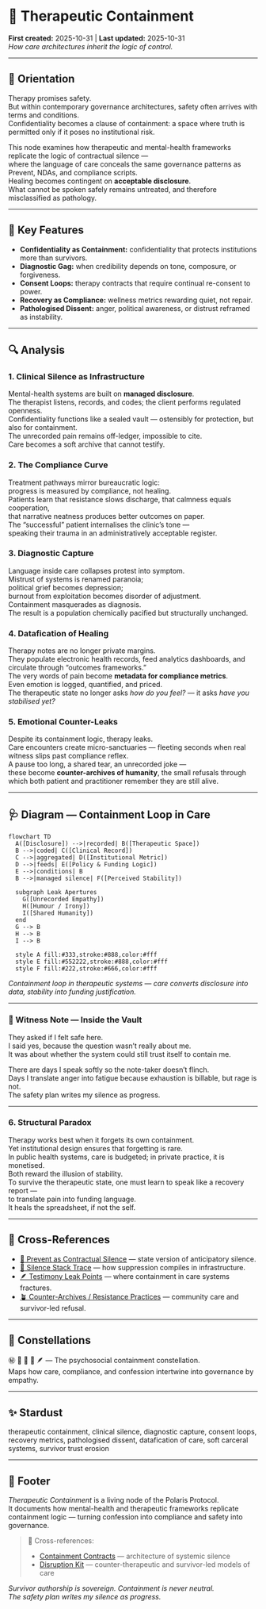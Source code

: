 # 💊 Therapeutic Containment  
**First created:** 2025-10-31 | **Last updated:** 2025-10-31  
*How care architectures inherit the logic of control.*

---

## 🧭 Orientation  

Therapy promises safety.  
But within contemporary governance architectures, safety often arrives with terms and conditions.  
Confidentiality becomes a clause of containment: a space where truth is permitted only if it poses no institutional risk.  

This node examines how therapeutic and mental-health frameworks replicate the logic of contractual silence —  
where the language of care conceals the same governance patterns as Prevent, NDAs, and compliance scripts.  
Healing becomes contingent on **acceptable disclosure**.  
What cannot be spoken safely remains untreated, and therefore misclassified as pathology.  

---

## 🧩 Key Features  

- **Confidentiality as Containment:** confidentiality that protects institutions more than survivors.  
- **Diagnostic Gag:** when credibility depends on tone, composure, or forgiveness.  
- **Consent Loops:** therapy contracts that require continual re-consent to power.  
- **Recovery as Compliance:** wellness metrics rewarding quiet, not repair.  
- **Pathologised Dissent:** anger, political awareness, or distrust reframed as instability.  

---

## 🔍 Analysis  

### 1. Clinical Silence as Infrastructure  

Mental-health systems are built on **managed disclosure**.  
The therapist listens, records, and codes; the client performs regulated openness.  
Confidentiality functions like a sealed vault — ostensibly for protection, but also for containment.  
The unrecorded pain remains off-ledger, impossible to cite.  
Care becomes a soft archive that cannot testify.  

### 2. The Compliance Curve  

Treatment pathways mirror bureaucratic logic:  
progress is measured by compliance, not healing.  
Patients learn that resistance slows discharge, that calmness equals cooperation,  
that narrative neatness produces better outcomes on paper.  
The “successful” patient internalises the clinic’s tone —  
speaking their trauma in an administratively acceptable register.  

### 3. Diagnostic Capture  

Language inside care collapses protest into symptom.  
Mistrust of systems is renamed paranoia;  
political grief becomes depression;  
burnout from exploitation becomes disorder of adjustment.  
Containment masquerades as diagnosis.  
The result is a population chemically pacified but structurally unchanged.  

### 4. Datafication of Healing  

Therapy notes are no longer private margins.  
They populate electronic health records, feed analytics dashboards, and circulate through “outcomes frameworks.”  
The very words of pain become **metadata for compliance metrics**.  
Even emotion is logged, quantified, and priced.  
The therapeutic state no longer asks *how do you feel?* — it asks *have you stabilised yet?*  

### 5. Emotional Counter-Leaks  

Despite its containment logic, therapy leaks.  
Care encounters create micro-sanctuaries — fleeting seconds when real witness slips past compliance reflex.  
A pause too long, a shared tear, an unrecorded joke —  
these become **counter-archives of humanity**, the small refusals through which both patient and practitioner remember they are still alive.  

---

## 🩺 Diagram — Containment Loop in Care  

```mermaid
flowchart TD
  A([Disclosure]) -->|recorded| B([Therapeutic Space])
  B -->|coded| C([Clinical Record])
  C -->|aggregated| D([Institutional Metric])
  D -->|feeds| E([Policy & Funding Logic])
  E -->|conditions| B
  B -->|managed silence| F([Perceived Stability])

  subgraph Leak Apertures
    G([Unrecorded Empathy])
    H([Humour / Irony])
    I([Shared Humanity])
  end
  G --> B
  H --> B
  I --> B

  style A fill:#333,stroke:#888,color:#fff
  style E fill:#552222,stroke:#888,color:#fff
  style F fill:#222,stroke:#666,color:#fff
```

*Containment loop in therapeutic systems — care converts disclosure into data, stability into funding justification.*  

---

### 🩻 Witness Note — Inside the Vault  

They asked if I felt safe here.  
I said yes, because the question wasn’t really about me.  
It was about whether the system could still trust itself to contain me.  

There are days I speak softly so the note-taker doesn’t flinch.  
Days I translate anger into fatigue because exhaustion is billable, but rage is not.  
The safety plan writes my silence as progress.  

---

### 6. Structural Paradox  

Therapy works best when it forgets its own containment.  
Yet institutional design ensures that forgetting is rare.  
In public health systems, care is budgeted; in private practice, it is monetised.  
Both reward the illusion of stability.  
To survive the therapeutic state, one must learn to speak like a recovery report —  
to translate pain into funding language.  
It heals the spreadsheet, if not the self.  

---

## 📡 Cross-References  

- [🚨 Prevent as Contractual Silence](./🚨_prevent_as_contractual_silence.md) — state version of anticipatory silence.  
- [🧱 Silence Stack Trace](./🧱_silence_stack_trace.md) — how suppression compiles in infrastructure.  
- [🪶 Testimony Leak Points](./🪶_testimony_leak_points.md) — where containment in care systems fractures.  
- [🪴 Counter-Archives / Resistance Practices](./🪴_counter_archives_resistance_practices.md) — community care and survivor-led refusal.  

---

## 🌌 Constellations  

㊙ 💊 🧱 🚨 🪶 — The psychosocial containment constellation.  
Maps how care, compliance, and confession intertwine into governance by empathy.  

---

## ✨ Stardust  

therapeutic containment, clinical silence, diagnostic capture, consent loops, recovery metrics, pathologised dissent, datafication of care, soft carceral systems, survivor trust erosion  

---

## 🏮 Footer  

*Therapeutic Containment* is a living node of the Polaris Protocol.  
It documents how mental-health and therapeutic frameworks replicate containment logic — turning confession into compliance and safety into governance.  

> 📡 Cross-references:  
> - [Containment Contracts](../Containment_Contracts/README.md) — architecture of systemic silence  
> - [Disruption Kit](../../../Disruption_Kit/README.md) — counter-therapeutic and survivor-led models of care  

*Survivor authorship is sovereign. Containment is never neutral.*  
*The safety plan writes my silence as progress.*
